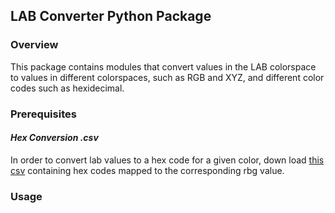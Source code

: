 ## LAB Converter Python Package

### Overview
This package contains modules that convert values in the LAB colorspace to values in different colorspaces, such as RGB and XYZ, and different color codes such as hexidecimal. 

### Prerequisites
#### ___Hex Conversion .csv___
In order to convert lab values to a hex code for a given color, down load [this csv](https://drive.google.com/file/d/1PflPAkflHUm5UClnMx_HRDw14ry535QZ/view?usp=sharing) containing hex codes mapped to the corresponding rbg value.

### Usage
```

```


